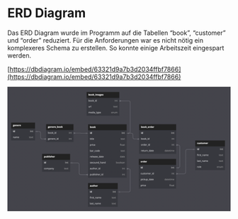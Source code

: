 # ERD Diagram
Das ERD Diagram wurde im Programm auf die Tabellen “book”, “customer” und “order” reduziert. Für die Anforderungen war es nicht nötig ein komplexeres Schema zu erstellen. So konnte einige Arbeitszeit eingespart werden.

[https://dbdiagram.io/embed/63321d9a7b3d2034ffbf7866](https://dbdiagram.io/embed/63321d9a7b3d2034ffbf7866)

![ERD Diagram](images/Screenshot_2022-10-04_at_16.13.52.png)